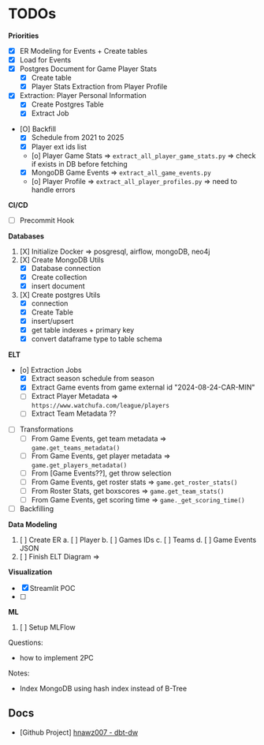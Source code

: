 # TODOs

**Priorities**
- [X] ER Modeling for Events + Create tables
- [X] Load for Events
- [X] Postgres Document for Game Player Stats
    - [X] Create table
    - [X] Player Stats Extraction from Player Profile
- [X] Extraction: Player Personal Information
    - [X] Create Postgres Table
    - [X] Extract Job
- [O] Backfill
    - [X] Schedule from 2021 to 2025
    - [X] Player ext ids list
    - [o] Player Game Stats => `extract_all_player_game_stats.py` => check if exists in DB before fetching
    - [X] MongoDB Game Events => `extract_all_game_events.py`
    - [o] Player Profile => `extract_all_player_profiles.py` => need to handle errors


**CI/CD**

- [ ] Precommit Hook

**Databases**

1. [X] Initialize Docker => posgresql, airflow, mongoDB, neo4j
2. [X] Create MongoDB Utils
    - [X] Database connection
    - [X] Create collection
    - [X] insert document
3. [X] Create postgres Utils
    - [X] connection
    - [X] Create Table
    - [X] insert/upsert
    - [X] get table indexes + primary key
    - [X] convert dataframe type to table schema

**ELT**

- [o] Extraction Jobs
    - [X] Extract season schedule from season
    - [X] Extract Game events from game external id "2024-08-24-CAR-MIN"
    - [ ] Extract Player Metadata => `https://www.watchufa.com/league/players`
    - [ ] Extract Team Metadata ??
- [ ] Transformations
    - [ ] From Game Events, get team metadata => `game.get_teams_metadata()`
    - [ ] From Game Events, get player metadata => `game.get_players_metadata()`
    - [ ] From [Game Events??], get throw selection
    - [ ] From Game Events, get roster stats => `game.get_roster_stats()`
    - [ ] From Roster Stats, get boxscores => `game.get_team_stats()`
    - [ ] From Game Events, get scoring time => `game._get_scoring_time()`
- [ ] Backfilling

**Data Modeling**

1. [ ] Create ER 
    a. [ ] Player
    b. [ ] Games IDs
    c. [ ] Teams
    d. [ ] Game Events JSON
2. [ ] Finish ELT Diagram => 

**Visualization**

- [X] Streamlit POC
- [ ] 

**ML**

1. [ ] Setup MLFlow


Questions:
- how to implement 2PC


Notes:
- Index MongoDB using hash index instead of B-Tree


## Docs

- [Github Project] [hnawz007 - dbt-dw](https://github.com/hnawaz007/dbt-dw)


